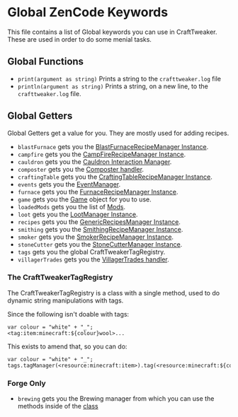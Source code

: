 # Global ZenCode Keywords 

This file contains a list of Global keywords you can use in CraftTweaker. These are used in order to do some menial tasks.

## Global Functions

- `print(argument as string)` Prints a string to the `crafttweaker.log` file
- `println(argument as string)` Prints a string, on a new line, to the `crafttweaker.log` file.

## Global Getters

Global Getters get a value for you. They are mostly used for adding recipes.

- `blastFurnace` gets you the [BlastFurnaceRecipeManager Instance](/vanilla/api/recipe/manager/BlastFurnaceRecipeManager).
- `campfire` gets you the [CampFireRecipeManager Instance](/vanilla/api/recipe/manager/CampFireRecipeManager).
- `cauldron` gets you the [Cauldron Interaction Manager](/vanilla/api/misc/Cauldron).
- `composter` gets you the [Composter handler](/vanilla/api/misc/Composter ).
- `craftingTable` gets you the [CraftingTableRecipeManager Instance](/vanilla/api/recipe/manager/CraftingTableRecipeManager).
- `events` gets you the [EventManager](/vanilla/api/event/EventManager).
- `furnace` gets you the [FurnaceRecipeManager Instance](/vanilla/api/recipe/manager/FurnaceRecipeManager).
- `game` gets you the [Game](/vanilla/api/game/Game) object for you to use.
- `loadedMods` gets you the list of [Mods](/vanilla/api/mod/Mods).
- `loot` gets you the [LootManager Instance](/vanilla/api/loot/LootManager).
- `recipes` gets you the [GenericRecipesManager Instance](/vanilla/api/recipe/manager/GenericRecipesManager).
- `smithing` gets you the [SmithingRecipeManager Instance](/vanilla/api/recipe/manager/SmithingRecipeManager).
- `smoker` gets you the [SmokerRecipeManager Instance](/vanilla/api/recipe/manager/SmokerRecipeManager).
- `stoneCutter` gets you the [StoneCutterManager Instance](/vanilla/api/recipe/manager/StoneCutterManager).
- `tags` gets you the global CraftTweakerTagRegistry.
- `villagerTrades` gets you the [VillagerTrades handler](/vanilla/api/villager/VillagerTrades).

### The CraftTweakerTagRegistry

The CraftTweakerTagRegistry is a class with a single method, used to do dynamic string manipulations with tags.

Since the following isn't doable with tags:

```zenscript
var colour = "white" + "_";
<tag:item:minecraft:${colour}wool>...
```

This exists to amend that, so you can do: 

```zenscript
var colour = "white" + "_";
tags.tagManager(<resource:minecraft:item>).tag(<resource:minecraft:${colour}wool>)
```


### Forge Only

- `brewing` gets you the Brewing manager from which you can use the methods inside of the [class](/forge/api/recipe/brewing/Brewing)